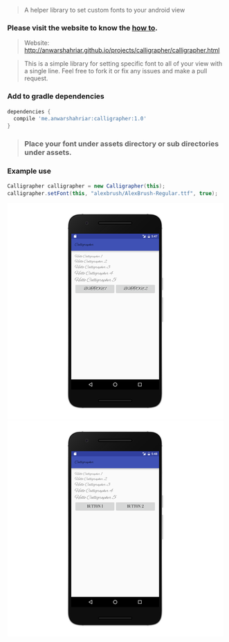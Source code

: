 > A helper library to set custom fonts to your android view
### Please visit the website to know the [how to](http://anwarshahriar.github.io/projects/calligrapher/calligrapher.html).
> Website: http://anwarshahriar.github.io/projects/calligrapher/calligrapher.html

> This is a simple library for setting specific font to all of your view with a single line.
Feel free to fork it or fix any issues and make a pull request.

### Add to gradle dependencies
```groovy
dependencies {
  compile 'me.anwarshahriar:calligrapher:1.0'
}
```
> ### Place your font under assets directory or sub directories under assets.

### Example use
```java
Calligrapher calligrapher = new Calligrapher(this);
calligrapher.setFont(this, "alexbrush/AlexBrush-Regular.ttf", true);
```

![demo 1](./screenshots/demo_one.png)
![demo 2](./screenshots/demo_two.png)
